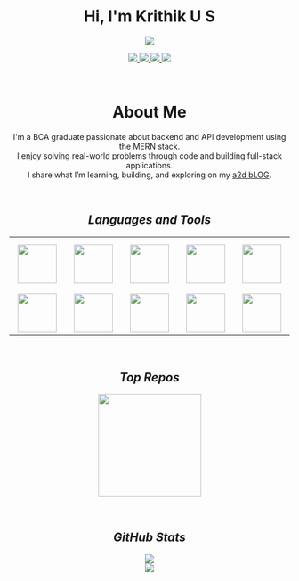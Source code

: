 <h1 align="center">Hi, I'm Krithik U S</h1>

<p align="center">
  <img src="https://readme-typing-svg.herokuapp.com?font=Inter&size=20&duration=3000&pause=1000&center=true&vCenter=true&width=500&lines=BCA+Graduate;MERN+Stack+Enthusiast;Backend+%26+API+Developer;AI+%7C+ML+Beginner" />
</p>

<p align="center">
  <a href="mailto:krithikus2004@gmail.com">
    <img src="https://img.shields.io/badge/Gmail-D14836?style=for-the-badge&logo=gmail&logoColor=white" />
  </a>
  <a href="https://www.linkedin.com/in/krithik-u-s-a545a4326">
    <img src="https://img.shields.io/badge/LinkedIn-0A66C2?style=for-the-badge&logo=linkedin&logoColor=white" />
  </a>
  <a href="https://krithik.onrender.com/">
    <img src="https://img.shields.io/badge/Portfolio-111111?style=for-the-badge&logo=vercel&logoColor=white" />
  </a>
  <a href="https://github.com/KRITHIKus">
    <img src="https://img.shields.io/badge/GitHub-000000?style=for-the-badge&logo=github&logoColor=white" />
  </a>
</p>

<br>

<h1 align="center">About Me</h1>

<p align="center">
  I'm a BCA graduate passionate about backend and API development using the MERN stack.<br>
  I enjoy solving real-world problems through code and building full-stack applications.<br>
  I share what I’m learning, building, and exploring on my <a href="https://a2d-blog.onrender.com/" target="_blank">a2d bLOG</a>.
</p>

<br>

<h2 align='center'><i>Languages and Tools</i></h2>

<table width="100%">
  <tr>
    <td align='center' width="190" height="100">
      <img src="https://www.vectorlogo.zone/logos/typescriptlang/typescriptlang-icon.svg" height="70" />
    </td>
    <td align='center' width="190">
      <img src="https://cdn.jsdelivr.net/gh/devicons/devicon/icons/javascript/javascript-original.svg" height="70" />
    </td>
    <td align='center' width="190">
      <img src="https://www.vectorlogo.zone/logos/reactjs/reactjs-ar21.svg" height="70" />
    </td>
    <td align='center' width="190">
      <img src="https://www.vectorlogo.zone/logos/getpostman/getpostman-icon.svg" height="70" />
    </td>
    <td align='center' width="190">
      <img src="https://cdn.jsdelivr.net/gh/devicons/devicon/icons/html5/html5-original.svg" height="70" />
    </td>
  </tr>

  <tr>
    <td align='center' width="190">
      <img src="https://www.vectorlogo.zone/logos/mongodb/mongodb-ar21.svg" height="70" />
    </td>
    <td align='center' width="190">
      <img src="https://www.vectorlogo.zone/logos/nodejs/nodejs-ar21.svg" height="70" />
    </td>
    <td align='center' width="190">
      <img src="https://www.vectorlogo.zone/logos/expressjs/expressjs-ar21.svg" height="70" />
    </td>
    <td align='center' width="190">
      <img src="https://www.vectorlogo.zone/logos/firebase/firebase-ar21.svg" height="70" />
    </td>
    <td align='center' width="190">
      <img src="https://www.vectorlogo.zone/logos/tailwindcss/tailwindcss-icon.svg" height="70" />
    </td>
  </tr>
</table>

<br>

<h2 align='center'><i>Top Repos</i></h2>

<p align="center">
  <a href="https://github.com/KRITHIKus/safelink">
    <img src="https://github-readme-stats.vercel.app/api/pin/?username=KRITHIKus&repo=safelink&theme=radical&hide_border=false" height="185" />
  </a>
</p>

<br>

<h2 align='center'><i>GitHub Stats</i></h2>

<p align="center">
  <img src="https://github-readme-stats.vercel.app/api?username=KRITHIKus&show_icons=true&theme=radical&hide_border=false" />
  <br>
  <img src="https://github-readme-streak-stats.herokuapp.com?user=KRITHIKus&theme=radical&hide_border=false" />
</p>
